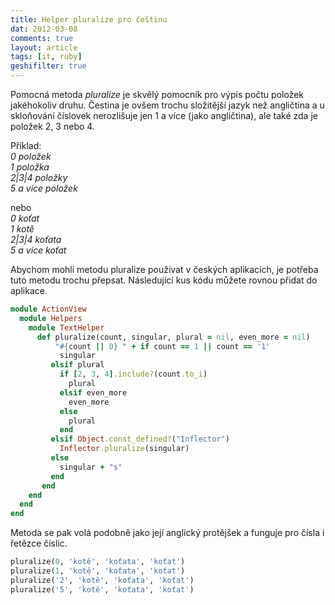 ```yaml
---
title: Helper pluralize pro češtinu
dat: 2012-03-08
comments: true
layout: article
tags: [it, ruby]
geshifilter: true
---
```


Pomocná metoda *pluralize* je skvělý pomocník pro výpis počtu položek jakéhokoliv druhu. Čestina je ovšem trochu složitější jazyk než angličtina a u skloňování číslovek nerozlišuje jen 1 a více (jako angličtina), ale také zda je položek 2, 3 nebo 4.

Příklad:<br/>
*0 položek<br/>
1 položka<br/>
2|3|4 položky<br/>
5 a více položek*

nebo<br/>
*0 koťat<br/>
1 kotě<br/>
2|3|4 koťata<br/>
5 a více koťat*

Abychom mohli metodu pluralize používat v českých aplikacích, je potřeba tuto metodu trochu přepsat. Následující kus kódu můžete rovnou přidat do aplikace.

```ruby
module ActionView
  module Helpers
    module TextHelper
      def pluralize(count, singular, plural = nil, even_more = nil)
          "#{count || 0} " + if count == 1 || count == '1'
           singular
         elsif plural
           if [2, 3, 4].include?(count.to_i)
             plural
           elsif even_more
             even_more
           else
             plural
           end
         elsif Object.const_defined?("Inflector")
           Inflector.pluralize(singular)
         else
           singular + "s"
         end
       end
    end
  end
end
```

Metoda se pak volá podobně jako její anglický protějšek a funguje pro čísla i řetězce číslic.

```ruby
pluralize(0, 'kotě', 'koťata', 'koťat')
pluralize(1, 'kotě', 'koťata', 'koťat')
pluralize('2', 'kotě', 'koťata', 'koťat')
pluralize('5', 'kotě', 'koťata', 'koťat')
```
